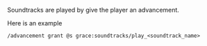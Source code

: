Soundtracks are played by give the player an advancement.

Here is an example
```
/advancement grant @s grace:soundtracks/play_<soundtrack_name>
```